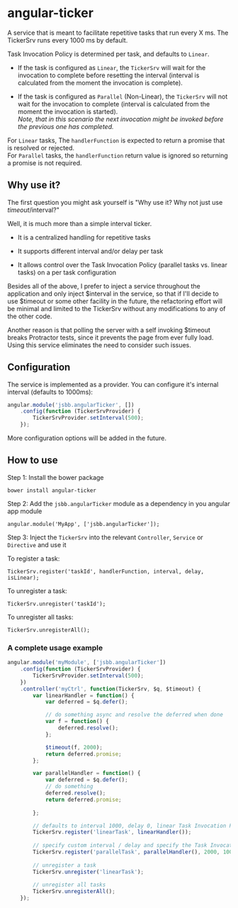 # angular-ticker

A service that is meant to facilitate repetitive tasks that run every X ms.
The TickerSrv runs every 1000 ms by default.

Task Invocation Policy is determined per task, and defaults to `Linear`.

* If the task is configured as `Linear`, the `TickerSrv` will wait for the invocation to complete before 
resetting the interval (interval is calculated from the moment the invocation is complete). 

* If the task is configured as `Parallel` (Non-Linear), the `TickerSrv` will not wait for the invocation to complete 
(interval is calculated from the moment the invocation is started). <br>
*Note, that in this scenario the next invocation might be invoked before the previous one has completed.*

For `Linear` tasks, The `handlerFunction` is expected to return a promise that is resolved or rejected.<br>
For `Parallel` tasks, the `handlerFunction` return value is ignored so returning a promise is not required. 

## Why use it?

The first question you might ask yourself is "Why use it? Why not just use $timeout/$interval?"

Well, it is much more than a simple interval ticker.

* It is a centralized handling for repetitive tasks
 
* It supports different interval and/or delay per task

* It allows control over the Task Invocation Policy (parallel tasks vs. linear tasks) on a per task configuration

Besides all of the above, I prefer to inject a service throughout the application and only inject $interval in the service, so
that if I'll decide to use $timeout or some other facility in the future, the refactoring effort will be minimal and limited to the 
TickerSrv without any modifications to any of the other code.

Another reason is that polling the server with a self invoking $timeout breaks Protractor tests, since it prevents the page 
from ever fully load. Using this service eliminates the need to consider such issues. 

## Configuration

The service is implemented as a provider. You can configure it's internal interval (defaults to 1000ms):

```javascript
angular.module('jsbb.angularTicker', [])
    .config(function (TickerSrvProvider) {
        TickerSrvProvider.setInterval(500);
    });
```    

More configuration options will be added in the future.

## How to use

Step 1: Install the bower package

`bower install angular-ticker`
 
Step 2: Add the `jsbb.angularTicker` module as a dependency in you angular app module

`angular.module('MyApp', ['jsbb.angularTicker']);`
 
Step 3: Inject the `TickerSrv` into the relevant `Controller`, `Service` or `Directive` and use it

To register a task:

`TickerSrv.register('taskId', handlerFunction, interval, delay, isLinear);` 

To unregister a task:

`TickerSrv.unregister('taskId');`

To unregister all tasks:

`TickerSrv.unregisterAll();`


### A complete usage example

```javascript
angular.module('myModule', ['jsbb.angularTicker'])
    .config(function (TickerSrvProvider) {
        TickerSrvProvider.setInterval(500);
    })
    .controller('myCtrl', function(TickerSrv, $q, $timeout) {
        var linearHandler = function() {
            var deferred = $q.defer();

            // do something async and resolve the deferred when done
            var f = function() {
                deferred.resolve();
            };

            $timeout(f, 2000);
            return deferred.promise;
        };

        var parallelHandler = function() {
            var deferred = $q.defer();
            // do something
            deferred.resolve();
            return deferred.promise;
            
        };

        // defaults to interval 1000, delay 0, linear Task Invocation Policy
        TickerSrv.register('linearTask', linearHandler());
        
        // specify custom interval / delay and specify the Task Invocation Policy as parallel
        TickerSrv.register('parallelTask', parallelHandler(), 2000, 1000, false);
        
        // unregister a task
        TickerSrv.unregister('linearTask');
        
        // unregister all tasks
        TickerSrv.unregisterAll();
    });
```    

